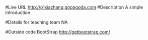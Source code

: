 #Live URL
http://p1xiazhang.gopagoda.com
#Description
A simple introduction

#Details for teaching team
NA

#Outside code
BootStrap http://getbootstrap.com/
